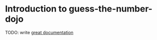 # Introduction to guess-the-number-dojo

TODO: write [great documentation](http://jacobian.org/writing/what-to-write/)
